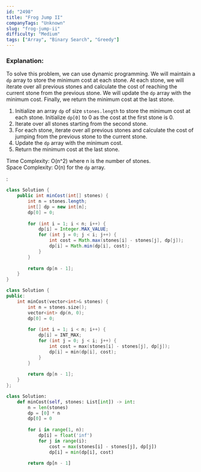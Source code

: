 ```yaml
---
id: "2498"
title: "Frog Jump II"
companyTags: "Unknown"
slug: "frog-jump-ii"
difficulty: "Medium"
tags: ["Array", "Binary Search", "Greedy"]
---
```


### Explanation:
To solve this problem, we can use dynamic programming. We will maintain a `dp` array to store the minimum cost at each stone. At each stone, we will iterate over all previous stones and calculate the cost of reaching the current stone from the previous stone. We will update the `dp` array with the minimum cost. Finally, we return the minimum cost at the last stone.

1. Initialize an array `dp` of size `stones.length` to store the minimum cost at each stone. Initialize `dp[0]` to 0 as the cost at the first stone is 0.
2. Iterate over all stones starting from the second stone.
3. For each stone, iterate over all previous stones and calculate the cost of jumping from the previous stone to the current stone.
4. Update the `dp` array with the minimum cost.
5. Return the minimum cost at the last stone.

Time Complexity: O(n^2) where n is the number of stones.  
Space Complexity: O(n) for the `dp` array.

:

```java
class Solution {
    public int minCost(int[] stones) {
        int n = stones.length;
        int[] dp = new int[n];
        dp[0] = 0;
        
        for (int i = 1; i < n; i++) {
            dp[i] = Integer.MAX_VALUE;
            for (int j = 0; j < i; j++) {
                int cost = Math.max(stones[i] - stones[j], dp[j]);
                dp[i] = Math.min(dp[i], cost);
            }
        }
        
        return dp[n - 1];
    }
}
```

```cpp
class Solution {
public:
    int minCost(vector<int>& stones) {
        int n = stones.size();
        vector<int> dp(n, 0);
        dp[0] = 0;
        
        for (int i = 1; i < n; i++) {
            dp[i] = INT_MAX;
            for (int j = 0; j < i; j++) {
                int cost = max(stones[i] - stones[j], dp[j]);
                dp[i] = min(dp[i], cost);
            }
        }
        
        return dp[n - 1];
    }
};
```

```python
class Solution:
    def minCost(self, stones: List[int]) -> int:
        n = len(stones)
        dp = [0] * n
        dp[0] = 0
        
        for i in range(1, n):
            dp[i] = float('inf')
            for j in range(i):
                cost = max(stones[i] - stones[j], dp[j])
                dp[i] = min(dp[i], cost)
        
        return dp[n - 1]
```